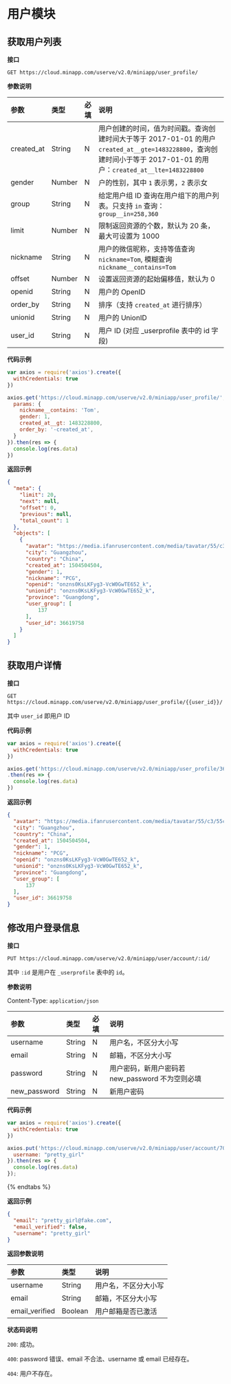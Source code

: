 # 用户模块

## 获取用户列表

**接口**

`GET https://cloud.minapp.com/userve/v2.0/miniapp/user_profile/`

**参数说明**

| 参数        | 类型   | 必填 | 说明 |
| :--------- | :----- | :-- | :-- |
| created_at | String | N   | 用户创建的时间，值为时间戳。查询创建时间大于等于 2017-01-01 的用户 `created_at__gte=1483228800`，查询创建时间小于等于 2017-01-01 的用户：`created_at__lte=1483228800` |
| gender     | Number | N   | 户的性别，其中 `1` 表示男，`2` 表示女 |
| group      | String | N   | 给定用户组 ID 查询在用户组下的用户列表。只支持 `in` 查询：`group__in=258,360`|
| limit      | Number | N   | 限制返回资源的个数，默认为 20 条，最大可设置为 1000 |
| nickname   | String | N   | 用户的微信昵称，支持等值查询 `nickname=Tom`, 模糊查询 `nickname__contains=Tom` |
| offset     | Number | N   | 设置返回资源的起始偏移值，默认为 0 |
| openid     | String | N   | 用户的 OpenID |
| order_by   | String | N   | 排序（支持 `created_at` 进行排序） |
| unionid    | String | N   | 用户的 UnionID |
| user_id    | String | N   | 用户 ID (对应 _userprofile 表中的 id 字段) |

**代码示例**

```js
var axios = require('axios').create({
  withCredentials: true
})

axios.get('https://cloud.minapp.com/userve/v2.0/miniapp/user_profile/', {
  params: {
    nickname__contains: 'Tom',
    gender: 1,
    created_at__gt: 1483228800,
    order_by: '-created_at',
  }
}).then(res => {
  console.log(res.data)
})
```

**返回示例**

```json
{
  "meta": {
    "limit": 20,
    "next": null,
    "offset": 0,
    "previous": null,
    "total_count": 1
  },
  "objects": [
    {
      "avatar": "https://media.ifanrusercontent.com/media/tavatar/55/c3/55c3dbebcc61891be10d29ded808c84a01dcf864.jpg",
      "city": "Guangzhou",
      "country": "China",
      "created_at": 1504504504,
      "gender": 1,
      "nickname": "PCG",
      "openid": "onzns0KsLKFyg3-VcW0GwTE652_k",
      "unionid": "onzns0KsLKFyg3-VcW0GwTE652_k",
      "province": "Guangdong",
      "user_group": [
          137
      ],
      "user_id": 36619758
    }
  ]
}
```

## 获取用户详情

**接口**

`GET https://cloud.minapp.com/userve/v2.0/miniapp/user_profile/{{user_id}}/`

其中 `user_id` 即用户 ID

**代码示例**

```js
var axios = require('axios').create({
  withCredentials: true
})

axios.get('https://cloud.minapp.com/userve/v2.0/miniapp/user_profile/36619758/')
.then(res => {
  console.log(res.data)
})
```

**返回示例**

```json
{
  "avatar": "https://media.ifanrusercontent.com/media/tavatar/55/c3/55c3dbebcc61891be10d29ded808c84a01dcf864.jpg",
  "city": "Guangzhou",
  "country": "China",
  "created_at": 1504504504,
  "gender": 1,
  "nickname": "PCG",
  "openid": "onzns0KsLKFyg3-VcW0GwTE652_k",
  "unionid": "onzns0KsLKFyg3-VcW0GwTE652_k",
  "province": "Guangdong",
  "user_group": [
      137
  ],
  "user_id": 36619758
}
```

## 修改用户登录信息

**接口**

`PUT https://cloud.minapp.com/userve/v2.0/miniapp/user/account/:id/`

其中 `:id` 是用户在 `_userprofile` 表中的 `id`。

**参数说明**

Content-Type: `application/json`

| 参数    | 类型   | 必填 | 说明 |
| :----- | :----- | :-- | :-- |
| username   | String | N   | 用户名，不区分大小写 |
| email | String | N   | 邮箱，不区分大小写 |
| password | String | N | 用户密码，新用户密码若 new_password 不为空则必填 |
| new_password | String | N | 新用户密码 |

**代码示例**

```javascript
var axios = require('axios').create({
  withCredentials: true
})

axios.put('https://cloud.minapp.com/userve/v2.0/miniapp/user/account/70695404/', {
  username: "pretty_girl"
}).then(res => {
  console.log(res.data)
});

```

{% endtabs %}

**返回示例**

```json
{
  "email": "pretty_girl@fake.com",
  "email_verified": false,
  "username": "pretty_girl"
}
```

**返回参数说明**

| 参数    | 类型   | 说明 |
| :----- | :----- | :-- |
| username   | String | 用户名，不区分大小写 |
| email | String | 邮箱，不区分大小写 |
| email_verified | Boolean | 用户邮箱是否已激活 |

**状态码说明**

`200`: 成功。

`400`: password 错误、email 不合法、username 或 email 已经存在。

`404`: 用户不存在。
